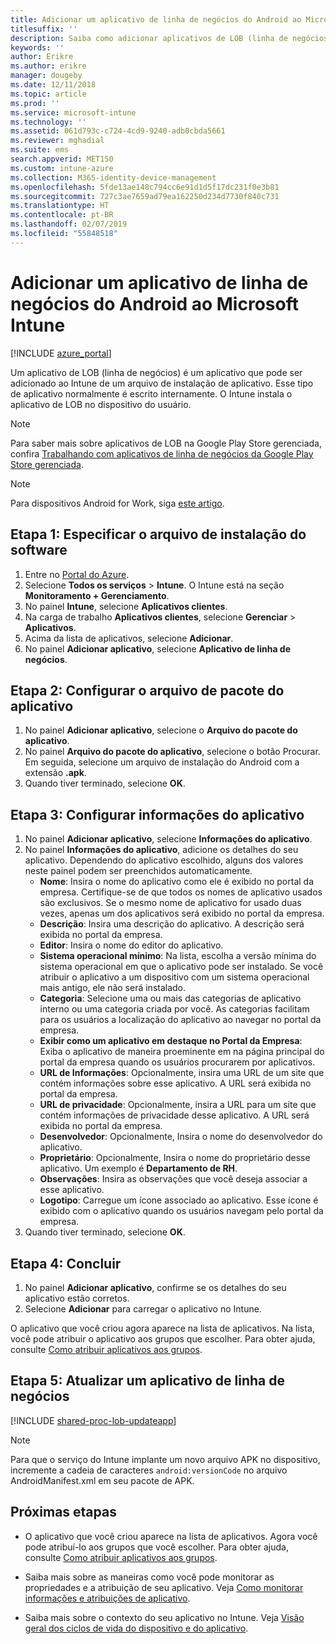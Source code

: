 ```yaml
---
title: Adicionar um aplicativo de linha de negócios do Android ao Microsoft Intune
titlesuffix: ''
description: Saiba como adicionar aplicativos de LOB (linha de negócios) do Android ao Microsoft Intune.
keywords: ''
author: Erikre
ms.author: erikre
manager: dougeby
ms.date: 12/11/2018
ms.topic: article
ms.prod: ''
ms.service: microsoft-intune
ms.technology: ''
ms.assetid: 061d793c-c724-4cd9-9240-adb0cbda5661
ms.reviewer: mghadial
ms.suite: ems
search.appverid: MET150
ms.custom: intune-azure
ms.collection: M365-identity-device-management
ms.openlocfilehash: 5fde13ae148c794cc6e91d1d5f17dc231f0e3b81
ms.sourcegitcommit: 727c3ae7659ad79ea162250d234d7730f840c731
ms.translationtype: HT
ms.contentlocale: pt-BR
ms.lasthandoff: 02/07/2019
ms.locfileid: "55848518"
---
```

# <a name="add-an-android-line-of-business-app-to-microsoft-intune"></a>Adicionar um aplicativo de linha de negócios do Android ao Microsoft Intune

[!INCLUDE [azure_portal](./includes/azure_portal.md)]

Um aplicativo de LOB (linha de negócios) é um aplicativo que pode ser adicionado ao Intune de um arquivo de instalação de aplicativo. Esse tipo de aplicativo normalmente é escrito internamente. O Intune instala o aplicativo de LOB no dispositivo do usuário. 

> [!Note]
> Para saber mais sobre aplicativos de LOB na Google Play Store gerenciada, confira [Trabalhando com aplicativos de linha de negócios da Google Play Store gerenciada](apps-add-android-for-work.md?#working-with-a-line-of-business-app-from-the-managed-google-play-store). 

> [!Note]
> Para dispositivos Android for Work, siga [este artigo](https://docs.microsoft.com/intune/apps-add-android-for-work). 

## <a name="step-1-specify-the-software-setup-file"></a>Etapa 1: Especificar o arquivo de instalação do software

1. Entre no [Portal do Azure](https://portal.azure.com).
2. Selecione **Todos os serviços** > **Intune**. O Intune está na seção **Monitoramento + Gerenciamento**.
3. No painel **Intune**, selecione **Aplicativos clientes**.
4. Na carga de trabalho **Aplicativos clientes**, selecione **Gerenciar** > **Aplicativos**.
5. Acima da lista de aplicativos, selecione **Adicionar**.
6. No painel **Adicionar aplicativo**, selecione **Aplicativo de linha de negócios**.

## <a name="step-2-configure-the-app-package-file"></a>Etapa 2: Configurar o arquivo de pacote do aplicativo

1. No painel **Adicionar aplicativo**, selecione o **Arquivo do pacote do aplicativo**.
2. No painel **Arquivo do pacote do aplicativo**, selecione o botão Procurar. Em seguida, selecione um arquivo de instalação do Android com a extensão **.apk**.
3. Quando tiver terminado, selecione **OK**.


## <a name="step-3-configure-app-information"></a>Etapa 3: Configurar informações do aplicativo

1. No painel **Adicionar aplicativo**, selecione **Informações do aplicativo**.
2. No painel **Informações do aplicativo**, adicione os detalhes do seu aplicativo. Dependendo do aplicativo escolhido, alguns dos valores neste painel podem ser preenchidos automaticamente.
    - **Nome**: Insira o nome do aplicativo como ele é exibido no portal da empresa. Certifique-se de que todos os nomes de aplicativo usados são exclusivos. Se o mesmo nome de aplicativo for usado duas vezes, apenas um dos aplicativos será exibido no portal da empresa.
    - **Descrição**: Insira uma descrição do aplicativo. A descrição será exibida no portal da empresa.
    - **Editor**: Insira o nome do editor do aplicativo.
    - **Sistema operacional mínimo**: Na lista, escolha a versão mínima do sistema operacional em que o aplicativo pode ser instalado. Se você atribuir o aplicativo a um dispositivo com um sistema operacional mais antigo, ele não será instalado.
    - **Categoria**: Selecione uma ou mais das categorias de aplicativo interno ou uma categoria criada por você. As categorias facilitam para os usuários a localização do aplicativo ao navegar no portal da empresa.
    - **Exibir como um aplicativo em destaque no Portal da Empresa**: Exiba o aplicativo de maneira proeminente em na página principal do portal da empresa quando os usuários procurarem por aplicativos.
    - **URL de Informações**: Opcionalmente, insira uma URL de um site que contém informações sobre esse aplicativo. A URL será exibida no portal da empresa.
    - **URL de privacidade**: Opcionalmente, insira a URL para um site que contém informações de privacidade desse aplicativo. A URL será exibida no portal da empresa.
    - **Desenvolvedor**: Opcionalmente, Insira o nome do desenvolvedor do aplicativo.
    - **Proprietário**: Opcionalmente, Insira o nome do proprietário desse aplicativo. Um exemplo é **Departamento de RH**.
    - **Observações**: Insira as observações que você deseja associar a esse aplicativo.
    - **Logotipo**: Carregue um ícone associado ao aplicativo. Esse ícone é exibido com o aplicativo quando os usuários navegam pelo portal da empresa.
3. Quando tiver terminado, selecione **OK**.

## <a name="step-4-finish-up"></a>Etapa 4: Concluir

1. No painel **Adicionar aplicativo**, confirme se os detalhes do seu aplicativo estão corretos.
2. Selecione **Adicionar** para carregar o aplicativo no Intune.

O aplicativo que você criou agora aparece na lista de aplicativos. Na lista, você pode atribuir o aplicativo aos grupos que escolher. Para obter ajuda, consulte [Como atribuir aplicativos aos grupos](apps-deploy.md).

## <a name="step-5-update-a-line-of-business-app"></a>Etapa 5: Atualizar um aplicativo de linha de negócios

[!INCLUDE [shared-proc-lob-updateapp](./includes/shared-proc-lob-updateapp.md)]

> [!Note]
> Para que o serviço do Intune implante um novo arquivo APK no dispositivo, incremente a cadeia de caracteres `android:versionCode` no arquivo AndroidManifest.xml em seu pacote de APK.

## <a name="next-steps"></a>Próximas etapas

- O aplicativo que você criou aparece na lista de aplicativos. Agora você pode atribuí-lo aos grupos que você escolher. Para obter ajuda, consulte [Como atribuir aplicativos aos grupos](apps-deploy.md).

- Saiba mais sobre as maneiras como você pode monitorar as propriedades e a atribuição de seu aplicativo. Veja [Como monitorar informações e atribuições de aplicativo](apps-monitor.md).

- Saiba mais sobre o contexto do seu aplicativo no Intune. Veja [Visão geral dos ciclos de vida do dispositivo e do aplicativo](introduction-device-app-lifecycles.md).
